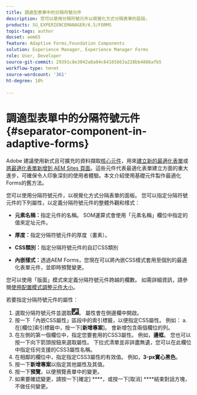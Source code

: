 ```yaml
---
title: 調適型表單中的分隔符號元件
description: 您可以使用分隔符號元件以視覺化方式分隔表單的區段。
products: SG_EXPERIENCEMANAGER/6.5/FORMS
topic-tags: author
docset: aem65
feature: Adaptive Forms,Foundation Components
solution: Experience Manager, Experience Manager Forms
role: User, Developer
source-git-commit: 29391c8e3042a8a04c64165663a228bb4886afb5
workflow-type: tm+mt
source-wordcount: '361'
ht-degree: 10%

---
```


# 調適型表單中的分隔符號元件{#separator-component-in-adaptive-forms}

<span class="preview">Adobe 建議使用新式且可擴充的資料擷取[核心元件](https://experienceleague.adobe.com/docs/experience-manager-core-components/using/adaptive-forms/introduction.html)，用來[建立新的最適化表單](/help/forms/using/create-an-adaptive-form-core-components.md)或[將最適化表單新增到 AEM Sites 頁面](/help/forms/using/create-or-add-an-adaptive-form-to-aem-sites-page.md)。這些元件代表最適化表單建立方面的重大進步，可確保令人印象深刻的使用者體驗。本文介紹使用基礎元件製作最適化Forms的舊方法。</span>

您可以使用分隔符號元件，以視覺化方式分隔表單的面板。 您可以指定分隔符號元件的下列屬性，以定義分隔符號元件的整體外觀和樣式：

* **元素名稱：**&#x200B;指定元件的名稱。 SOM運算式會使用「元素名稱」欄位中指定的值來定址元件。
* **厚度：**&#x200B;指定分隔符號元件的厚度（畫素）。

* **CSS類別：**&#x200B;指定分隔符號元件的自訂CSS類別

* **內嵌樣式：**&#x200B;透過AEM Forms，您現在可以將內嵌CSS樣式套用至個別的最適化表單元件，並即時預覽變更。

您可以使用「版面」模式來定義分隔符號元件跨越的欄數。 如需詳細資訊，請參閱[使用配置模式調整元件大小](../../forms/using/resize-using-layout-mode.md)。

若要指定分隔符號元件的屬性：

1. 選取分隔符號元件並選取![cmppr](assets/cmppr.png)。 屬性會在側邊欄中開啟。
1. 按一下「內嵌CSS屬性」區段中的索引標籤，以便指定CSS屬性。 例如： a.在[欄位]索引標籤中，按一下[**新增專案**]。 會新增包含兩個欄位的列。
1. 在左側的第一個欄位中，指定您要套用的CSS3屬性。 例如，**邊框**。 您也可以按一下向下箭頭按鈕來選取屬性。 下拉式清單並非詳盡無遺，您可以在此欄位中指定任何支援的CSS3屬性名稱。
1. 在相鄰的欄位中，指定指定CSS3屬性的有效值。 例如，**3-px實心黑色**。
1. 按一下&#x200B;**新增專案**&#x200B;以指定其他屬性及其值。
1. 按一下&#x200B;**預覽**，以便預覽表單中的變更。
1. 如果要確認變更，請按一下[確定] ****，或按一下[取消] ****&#x200B;結束對話方塊，不做任何變更。
